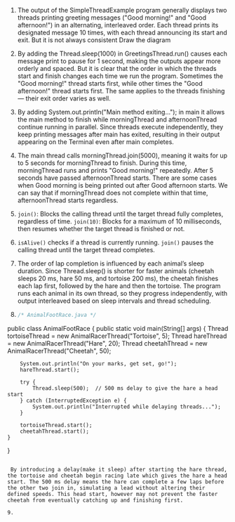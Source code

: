 1. The output of the SimpleThreadExample program generally displays two threads printing greeting messages ("Good morning!" and "Good afternoon!") in an alternating, interleaved order. Each thread prints its designated message 10 times, with each thread announcing its start and exit. But it is not always consistent
 Draw the diagram

2. By adding the Thread.sleep(1000) in GreetingsThread.run() causes each message print to pause for 1 second, making the outputs appear more orderly and spaced. But it is clear that the order in which the threads start and finish changes each time we run the program. Sometimes the "Good morning!" thread starts first, while other times the "Good afternoon!" thread starts first. The same applies to the threads finishing — their exit order varies as well.

3. By adding  System.out.println("Main method exiting..."); in main it allows the main method to finish while morningThread and afternoonThread continue running in parallel. Since threads execute independently, they keep printing messages after main has exited, resulting in their output appearing on the Terminal even after main completes.

4. The main thread calls morningThread.join(5000), meaning it waits for up to 5 seconds for morningThread to finish. During this time, morningThread runs and prints "Good morning!" repeatedly. After 5 seconds have passed afternoonThread starts. There are some cases when  Good morning is being printed out after Good afternoon starts. We can say that if  morningThread does not complete within that time, afternoonThread starts regardless.

5. ``` join() ```: Blocks the calling thread until the target thread fully completes, regardless of time.
```join(10)```: Blocks for a maximum of 10 milliseconds, then resumes whether the target thread is finished or not.

6. ```isAlive()``` checks if a thread is currently running.
```join()``` pauses the calling thread until the target thread completes.

7. The order of lap completion is influenced by each animal’s sleep duration. Since Thread.sleep() is shorter for faster animals (cheetah sleeps 20 ms, hare 50 ms, and tortoise 200 ms), the cheetah finishes each lap first, followed by the hare and then the tortoise. The program runs each animal in its own thread, so they progress independently, with output interleaved based on sleep intervals and thread scheduling.

8. ```java
   /* AnimalFootRace.java */
public class AnimalFootRace {
    public static void main(String[] args) {
        Thread tortoiseThread = new AnimalRacerThread("Tortoise", 5);
        Thread hareThread = new AnimalRacerThread("Hare", 20);
        Thread cheetahThread = new AnimalRacerThread("Cheetah", 50);

        System.out.println("On your marks, get set, go!");
        hareThread.start();

        try {
            Thread.sleep(500);  // 500 ms delay to give the hare a head start
        } catch (InterruptedException e) {
            System.out.println("Interrupted while delaying threads...");
        }

        tortoiseThread.start();
        cheetahThread.start();
    }
}
```

 By introducing a delay(make it sleep) after starting the hare thread, the tortoise and cheetah begin racing late which gives the hare a head start. The 500 ms delay means the hare can complete a few laps before the other two join in, simulating a lead without altering their defined speeds. This head start, however may not prevent the faster cheetah from eventually catching up and finishing first.

9. 
